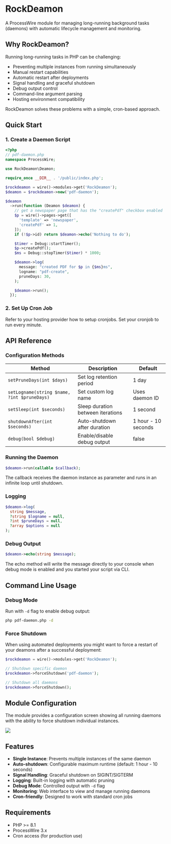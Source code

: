 # RockDeamon

A ProcessWire module for managing long-running background tasks (daemons) with automatic lifecycle management and monitoring.

## Why RockDeamon?

Running long-running tasks in PHP can be challenging:
- Preventing multiple instances from running simultaneously
- Manual restart capabilities
- Automatic restart after deployments
- Signal handling and graceful shutdown
- Debug output control
- Command-line argument parsing
- Hosting environment compatibility

RockDeamon solves these problems with a simple, cron-based approach.

## Quick Start

### 1. Create a Daemon Script

```php
<?php
// pdf-daemon.php
namespace ProcessWire;

use RockDeamon\Deamon;

require_once __DIR__ . '/public/index.php';

$rockdeamon = wire()->modules->get('RockDeamon');
$deamon = $rockdeamon->new('pdf-daemon');

$deamon
  ->run(function (Deamon $deamon) {
    // get a newspaper page that has the "createPdf" checkbox enabled
    $p = wire()->pages->get([
      'template' => 'newspaper',
      'createPdf' => 1,
    ]);
    if (!$p->id) return $deamon->echo('Nothing to do');

    $timer = Debug::startTimer();
    $p->createPdf();
    $ms = Debug::stopTimer($timer) * 1000;

    $deamon->log(
      message: "created PDF for $p in {$ms}ms",
      logname: "pdf-create",
      pruneDays: 30,
    );

    $deamon->run();
  });
```

### 2. Set Up Cron Job

Refer to your hosting provider how to setup cronjobs. Set your cronjob to run every minute.

## API Reference

### Configuration Methods

| Method | Description | Default |
|--------|-------------|---------|
| `setPruneDays(int $days)` | Set log retention period | 1 day |
| `setLogname(string $name, ?int $pruneDays)` | Set custom log name | Uses daemon ID |
| `setSleep(int $seconds)` | Sleep duration between iterations | 1 second |
| `shutdownAfter(int $seconds)` | Auto-shutdown after duration | 1 hour - 10 seconds |
| `debug(bool $debug)` | Enable/disable debug output | false |

### Running the Daemon

```php
$deamon->run(callable $callback);
```

The callback receives the daemon instance as parameter and runs in an infinite loop until shutdown.

### Logging

```php
$deamon->log(
  string $message,
  ?string $logname = null,
  ?int $pruneDays = null,
  ?array $options = null
);
```

### Debug Output

```php
$deamon->echo(string $message);
```

The echo method will write the message directly to your console when debug mode is enabled and you started your script via CLI.

## Command Line Usage

### Debug Mode

Run with `-d` flag to enable debug output:

```bash
php pdf-daemon.php -d
```

### Force Shutdown

When using automated deployments you might want to force a restart of your deamons after a successful deployment:

```php
$rockdeamon = wire()->modules->get('RockDeamon');

// Shutdown specific daemon
$rockdeamon->forceShutdown('pdf-daemon');

// Shutdown all daemons
$rockdeamon->forceShutdown();
```

## Module Configuration

The module provides a configuration screen showing all running daemons with the ability to force shutdown individual instances.

<img src=https://i.imgur.com/wba7qIB.png class=blur>

## Features

- **Single Instance**: Prevents multiple instances of the same daemon
- **Auto-shutdown**: Configurable maximum runtime (default: 1 hour - 10 seconds)
- **Signal Handling**: Graceful shutdown on SIGINT/SIGTERM
- **Logging**: Built-in logging with automatic pruning
- **Debug Mode**: Controlled output with `-d` flag
- **Monitoring**: Web interface to view and manage running daemons
- **Cron-friendly**: Designed to work with standard cron jobs

## Requirements

- PHP >= 8.1
- ProcessWire 3.x
- Cron access (for production use)
